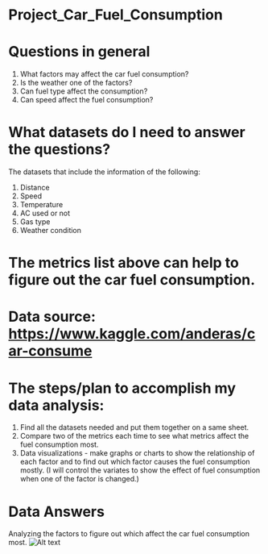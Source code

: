 # Project_Car_Fuel_Consumption
# Questions in general
1. What factors may affect the car fuel consumption?
2. Is the weather one of the factors?
3. Can fuel type affect the consumption?
4. Can speed affect the fuel consumption?

# What datasets do I need to answer the questions?
The datasets that include the information of the following:
1. Distance
2. Speed
3. Temperature
4. AC used or not
5. Gas type
6. Weather condition

# The metrics list above can help to figure out the car fuel consumption.
# Data source: https://www.kaggle.com/anderas/car-consume

# The steps/plan to accomplish my data analysis:
1. Find all the datasets needed and put them together on a same sheet.
2. Compare two of the metrics each time to see what metrics affect the fuel consumption most.
3. Data visualizations - make graphs or charts to show the relationship of each factor and to find out which factor causes the fuel consumption mostly.
(I will control the variates to show the effect of fuel consumption when one of the factor is changed.)

# Data Answers
Analyzing the factors to figure out which affect the car fuel consumption most.
![Alt text](link)
